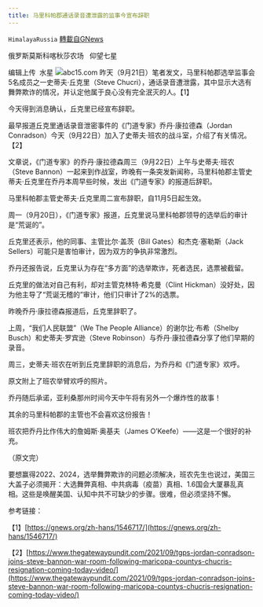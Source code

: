 ```yaml
---
title: 马里科帕郡通话录音遭泄露的监事今宣布辞职
---
```

`HimalayaRussia` [轉載自GNews](https://gnews.org/zh-hans/1548555/)

俄罗斯莫斯科喀秋莎农场   仰望七星

编辑上传  水星
![](https://assets.gnews.org/wp-content/uploads/2021/09/m.jpg)abc15.com
昨天（9月21日）笔者发文，马里科帕郡选举监事会5名成员之一史蒂夫·丘克里（Steve Chucri），通话录音遭泄露，其中显示大选有舞弊欺诈的情况，并认定他属于良心没有完全泯灭的人。【1】

今天得到消息确认，丘克里已经宣布辞职。

最早报道丘克里通话录音泄密事件的《门道专家》乔丹·康拉德森（Jordan Conradson）今天（9月22日）加入了史蒂夫·班农的战斗室，介绍了有关情况。【2】

文章说，《门道专家》的乔丹·康拉德森周三（9月22日）上午与史蒂夫·班农（Steve Bannon）一起来到作战室，昨晚有一条突发新闻称，马里科帕郡主管史蒂夫·丘克里在乔丹本周早些时候，发出《门道专家》的报道后辞职。

马里科帕郡主管史蒂夫·丘克里周二宣布辞职，自11月5日起生效。

周一（9月20日），《门道专家》报道，丘克里说马里科帕郡领导的选举后的审计是“荒诞的”。

丘克里还表示，他的同事、主管比尔·盖茨（Bill Gates）和杰克·塞勒斯（Jack Sellers）可能只是害怕审计，因为双方的争执非常激烈。

乔丹还报告说，丘克里认为存在“多方面”的选举欺诈，死者选民，选票被截留。

丘克里的做法对自己有利，却对主管克林特·希克曼（Clint Hickman）没好处，因为他主导了“荒诞无稽的”审计，他们只审计了2%的选票。

昨晚乔丹·康拉德森报道后，丘克里辞职了。

上周，“我们人民联盟”（We The People Alliance）的谢尔比·布希（Shelby Busch）和史蒂夫·罗宾逊（Steve Robinson）与乔丹·康拉德森分享了他们早期的录音。

周三，史蒂夫·班农在听到丘克里辞职的消息后，为乔丹和《门道专家》欢呼。

原文附上了班农举臂欢呼的照片。

乔丹随后承诺，亚利桑那州时间今天中午将有另外一个爆炸性的故事！

其余的马里科帕郡的主管也不会喜欢这份报告！

班农把乔丹比作伟大的詹姆斯·奥基夫（James O’Keefe）——这是一个很好的补充。

（原文完）

要想赢得2022、2024，选举舞弊欺诈的问题必须解决，班农先生也说过，美国三大盖子必须揭开：大选舞弊真相、中共病毒（疫苗）真相、1.6国会大厦暴乱真相。这些是唤醒美国、认知中共不可缺少的步骤。很难，但必须坚持不懈。

参考链接：

【1】[https://gnews.org/zh-hans/1546717/](https://gnews.org/zh-hans/1546717/)

【2】[https://www.thegatewaypundit.com/2021/09/tgps-jordan-conradson-joins-steve-bannon-war-room-following-maricopa-countys-chucris-resignation-coming-today-video/](https://www.thegatewaypundit.com/2021/09/tgps-jordan-conradson-joins-steve-bannon-war-room-following-maricopa-countys-chucris-resignation-coming-today-video/)
